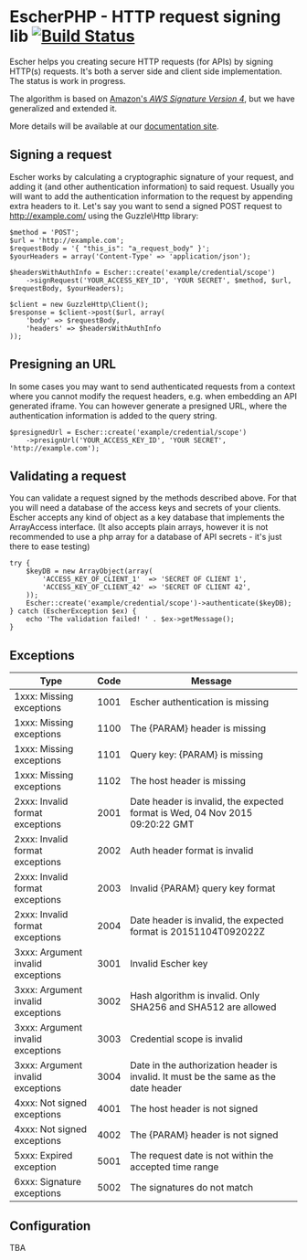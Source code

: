 EscherPHP - HTTP request signing lib [![Build Status](https://travis-ci.org/emartech/escher-php.svg?branch=master)](https://travis-ci.org/emartech/escher-php)
===================================

Escher helps you creating secure HTTP requests (for APIs) by signing HTTP(s) requests. It's both a server side and client side implementation. The status is work in progress.

The algorithm is based on [Amazon's _AWS Signature Version 4_](http://docs.aws.amazon.com/AmazonS3/latest/API/sig-v4-authenticating-requests.html), but we have generalized and extended it.

More details will be available at our [documentation site](https://documentation.emarsys.com/).


Signing a request
-----------------

Escher works by calculating a cryptographic signature of your request, and adding it (and other authentication information) to said request.
Usually you will want to add the authentication information to the request by appending extra headers to it.
Let's say you want to send a signed POST request to http://example.com/ using the Guzzle\Http library:

    $method = 'POST';
    $url = 'http://example.com';
    $requestBody = '{ "this_is": "a_request_body" }';
    $yourHeaders = array('Content-Type' => 'application/json');

    $headersWithAuthInfo = Escher::create('example/credential/scope')
        ->signRequest('YOUR_ACCESS_KEY_ID', 'YOUR SECRET', $method, $url, $requestBody, $yourHeaders);

    $client = new GuzzleHttp\Client();
    $response = $client->post($url, array(
        'body' => $requestBody,
        'headers' => $headersWithAuthInfo
    ));

Presigning an URL
-----------------

In some cases you may want to send authenticated requests from a context where you cannot modify the request headers, e.g. when embedding an API generated iframe.
You can however generate a presigned URL, where the authentication information is added to the query string.

    $presignedUrl = Escher::create('example/credential/scope')
        ->presignUrl('YOUR_ACCESS_KEY_ID', 'YOUR SECRET', 'http://example.com');


Validating a request
--------------------

You can validate a request signed by the methods described above. For that you will need a database of the access keys and secrets of your clients.
Escher accepts any kind of object as a key database that implements the ArrayAccess interface. (It also accepts plain arrays, however it is not recommended to use a php array for a database of API secrets - it's just there to ease testing)

    try {
        $keyDB = new ArrayObject(array(
            'ACCESS_KEY_OF_CLIENT_1'  => 'SECRET OF CLIENT 1',
            'ACCESS_KEY_OF_CLIENT_42' => 'SECRET OF CLIENT 42',
        ));
        Escher::create('example/credential/scope')->authenticate($keyDB);
    } catch (EscherException $ex) {
        echo 'The validation failed! ' . $ex->getMessage();
    }

Exceptions
-------------
| Type                              | Code | Message                                                                             |
|-----------------------------------|------|-------------------------------------------------------------------------------------|
| 1xxx: Missing exceptions          | 1001 | Escher authentication is missing                                                    |
| 1xxx: Missing exceptions          | 1100 | The {PARAM} header is missing                                                       |
| 1xxx: Missing exceptions          | 1101 | Query key: {PARAM} is missing                                                       |
| 1xxx: Missing exceptions          | 1102 | The host header is missing                                                          |
| 2xxx: Invalid format exceptions   | 2001 | Date header is invalid, the expected format is Wed, 04 Nov 2015 09:20:22 GMT        |
| 2xxx: Invalid format exceptions   | 2002 | Auth header format is invalid                                                       |
| 2xxx: Invalid format exceptions   | 2003 | Invalid {PARAM} query key format                                                    |
| 2xxx: Invalid format exceptions   | 2004 | Date header is invalid, the expected format is 20151104T092022Z                     |
| 3xxx: Argument invalid exceptions | 3001 | Invalid Escher key                                                                  |
| 3xxx: Argument invalid exceptions | 3002 | Hash algorithm is invalid. Only SHA256 and SHA512 are allowed                       |
| 3xxx: Argument invalid exceptions | 3003 | Credential scope is invalid                                                         |
| 3xxx: Argument invalid exceptions | 3004 | Date in the authorization header is invalid. It must be the same as the date header |
| 4xxx: Not signed exceptions       | 4001 | The host header is not signed                                                       |
| 4xxx: Not signed exceptions       | 4002 | The {PARAM} header is not signed                                                    |
| 5xxx: Expired exception           | 5001 | The request date is not within the accepted time range                              |
| 6xxx: Signature exceptions        | 5002 | The signatures do not match                                                         |

Configuration
-------------

TBA
